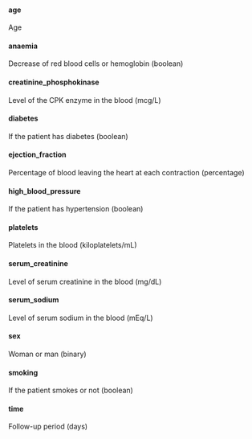 #### age

Age

#### anaemia

Decrease of red blood cells or hemoglobin (boolean)

#### creatinine_phosphokinase

Level of the CPK enzyme in the blood (mcg/L)
#### diabetes

If the patient has diabetes (boolean)

#### ejection_fraction

Percentage of blood leaving the heart at each contraction (percentage)

#### high_blood_pressure

If the patient has hypertension (boolean)

#### platelets

Platelets in the blood (kiloplatelets/mL)

#### serum_creatinine

Level of serum creatinine in the blood (mg/dL)

#### serum_sodium

Level of serum sodium in the blood (mEq/L)

#### sex

Woman or man (binary)

#### smoking

If the patient smokes or not (boolean)

#### time

Follow-up period (days)

